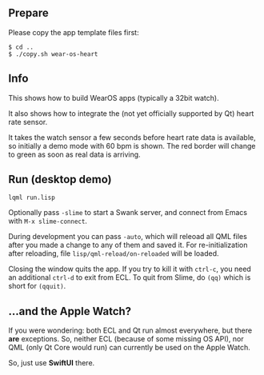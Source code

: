 
Prepare
-------

Please copy the app template files first:
```
$ cd ..
$ ./copy.sh wear-os-heart
```


Info
----

This shows how to build WearOS apps (typically a 32bit watch).

It also shows how to integrate the (not yet officially supported by Qt) heart
rate sensor.

It takes the watch sensor a few seconds before heart rate data is available, so
initially a demo mode with 60 bpm is shown. The red border will change to green
as soon as real data is arriving.



Run (desktop demo)
------------------
```
lqml run.lisp
```
Optionally pass `-slime` to start a Swank server, and connect from Emacs with
`M-x slime-connect`.

During development you can pass `-auto`, which will releoad all QML files after
you made a change to any of them and saved it. For re-initialization after
reloading, file `lisp/qml-reload/on-reloaded` will be loaded.

Closing the window quits the app. If you try to kill it with `ctrl-c`, you need
an additional `ctrl-d` to exit from ECL. To quit from Slime, do `(qq)` which is
short for `(qquit)`.



...and the Apple Watch?
-----------------------

If you were wondering: both ECL and Qt run almost everywhere, but there **are**
exceptions. So, neither ECL (because of some missing OS API), nor QML (only Qt
Core would run) can currently be used on the Apple Watch.

So, just use **SwiftUI** there.
